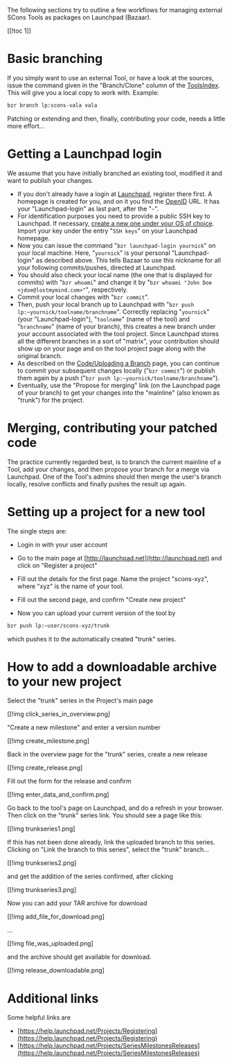 
The following sections try to outline a few workflows for managing external SCons Tools as packages on Launchpad (Bazaar). 

[[!toc 1]] 


# Basic branching

If you simply want to use an external Tool, or have a look at the sources, issue the command given in the "Branch/Clone" column of the [ToolsIndex](http://scons.org/wiki/ToolsIndex). This will give you a local copy to work with. Example: 


```txt
bzr branch lp:scons-vala vala
```
Patching or extending and then, finally, contributing your code, needs a little more effort... 


# Getting a Launchpad login

We assume that you have initially branched an existing tool, modified it and want to publish your changes. 

* If you don't already have a login at [Launchpad](https://launchpad.net), register there first. A homepage is created for you, and on it you find the [OpenID](https://launchpad.net/+help/openid.html) URL. It has your "Launchpad-login" as last part, after the "`~`". 
* For identification purposes you need to provide a public SSH key to Launchpad. If necessary, [create a new one under your OS of choice](https://help.launchpad.net/YourAccount/CreatingAnSSHKeyPair). Import your key under the entry "`SSH keys`" on your Launchpad homepage. 
* Now you can issue the command "`bzr launchpad-login yournick`" on your local machine. Here, "`yournick`" is your personal "Launchpad-login" as described above. This tells Bazaar to use this nickname for all your following commits/pushes, directed at Launchpad. 
* You should also check your local name (the one that is displayed for commits) with "`bzr whoami`" and change it by "`bzr whoami "John Doe <jdoe@lostmymind.com>"`", respectively. 
* Commit your local changes with "`bzr commit`". 
* Then, push your local branch up to Launchpad with "`bzr push lp:~yournick/toolname/branchname`". Correctly replacing "`yournick`" (your "Launchpad-login"), "`toolname`" (name of the tool) and "`branchname`" (name of your branch), this creates a new branch under your account associated with the tool project. Since Launchpad stores all the different branches in a sort of "matrix", your contribution should show up on your page and on the tool project page along with the original branch. 
* As described on the [Code/Uploading a Branch](https://help.launchpad.net/Code/UploadingABranch) page, you can continue to commit your subsequent changes locally ("`bzr commit`") or publish them again by a push ("`bzr push lp:~yournick/toolname/branchname`"). 
* Eventually, use the "Propose for merging" link (on the Launchpad page of your branch) to get your changes into the "mainline" (also known as "trunk") for the project. 

# Merging, contributing your patched code

The practice currently regarded best, is to branch the current mainline of a Tool,  add your changes, and then propose your branch for a merge via Launchpad. One of the Tool's admins should then merge the user's branch locally, resolve conflicts and finally pushes the result up again. 


# Setting up a project for a new tool

The single steps are: 

* Login in with your user account 
* Go to the main page at [http://launchpad.net](http://launchpad.net) and click on "Register a project" 
* Fill out the details for the first page. Name the project "scons-xyz", where 
"xyz" is the name of your tool. 

* Fill out the second page, and confirm "Create new project" 
* Now you can upload your current version of the tool by 

```txt
bzr push lp:~user/scons-xyz/trunk
```
which pushes it to the automatically created "trunk" series. 


# How to add a downloadable archive to your new project

Select the "trunk" series in the Project's main page 

[[!img click_series_in_overview.png] 

"Create a new milestone" and enter a version number 

[[!img create_milestone.png] 

Back in the overview page for the "trunk" series, create a new release 

[[!img create_release.png] 

Fill out the form for the release and confirm 

[[!img enter_data_and_confirm.png] 

Go back to the tool's page on Launchpad, and do a refresh in your browser. Then click on the "trunk" series link. You should see a page like this: 

[[!img trunkseries1.png] 

If this has not been done already, link the uploaded branch to this series. Clicking on "Link the branch to this series", select the "trunk" branch... 

[[!img trunkseries2.png] 

and get the addition of the series confirmed, after clicking  

[[!img trunkseries3.png] 

Now you can add your TAR archive for download 

[[!img add_file_for_download.png] 

... 

[[!img file_was_uploaded.png] 

and the archive should get available for download. 

[[!img release_downloadable.png] 


# Additional links

Some helpful links are 

* [https://help.launchpad.net/Projects/Registering](https://help.launchpad.net/Projects/Registering) 
* [https://help.launchpad.net/Projects/SeriesMilestonesReleases](https://help.launchpad.net/Projects/SeriesMilestonesReleases) 
